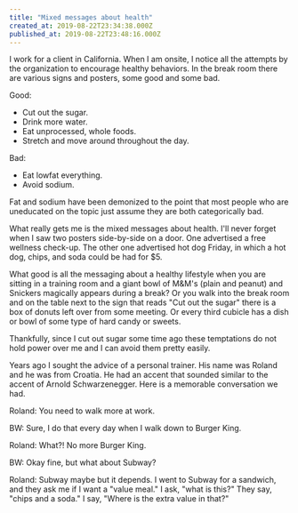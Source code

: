 ```yaml
---
title: "Mixed messages about health"
created_at: 2019-08-22T23:34:38.000Z
published_at: 2019-08-22T23:48:16.000Z
---
```

I work for a client in California. When I am onsite, I notice all the attempts by the organization to encourage healthy behaviors. In the break room there are various signs and posters, some good and some bad. 

Good: 

*   Cut out the sugar.
*   Drink more water.
*   Eat unprocessed, whole foods.
*   Stretch and move around throughout the day.

Bad:

*   Eat lowfat everything. 
*   Avoid sodium.

Fat and sodium have been demonized to the point that most people who are uneducated on the topic just assume they are both categorically bad.

What really gets me is the mixed messages about health. I'll never forget when I saw two posters side-by-side on a door. One advertised a free wellness check-up. The other one advertised hot dog Friday, in which a hot dog, chips, and soda could be had for $5. 

What good is all the messaging about a healthy lifestyle when you are sitting in a training room and a giant bowl of M&M's (plain and peanut) and Snickers magically appears during a break? Or you walk into the break room and on the table next to the sign that reads "Cut out the sugar" there is a box of donuts left over from some meeting. Or every third cubicle has a dish or bowl of some type of hard candy or sweets. 

Thankfully, since I cut out sugar some time ago these temptations do not hold power over me and I can avoid them pretty easily.

Years ago I sought the advice of a personal trainer. His name was Roland and he was from Croatia. He had an accent that sounded similar to the accent of Arnold Schwarzenegger. Here is a memorable conversation we had.

Roland: You need to walk more at work.

BW: Sure, I do that every day when I walk down to Burger King.

Roland: What?! No more Burger King.

BW: Okay fine, but what about Subway?

Roland: Subway maybe but it depends. I went to Subway for a sandwich, and they ask me if I want a "value meal." I ask, "what is this?" They say, "chips and a soda." I say, "Where is the extra value in that?"
